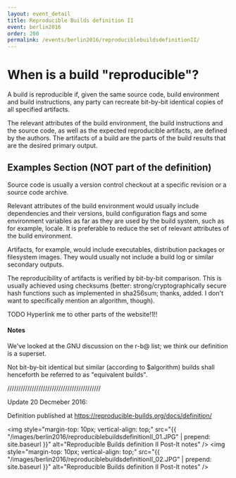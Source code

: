 ```yaml
---
layout: event_detail
title: Reproducible Builds definition II
event: berlin2016
order: 200
permalink: /events/berlin2016/reproduciblebuildsdefinitionII/
---
```


# When is a build "reproducible"?
A build is reproducible if, given the same source code, build environment and
build instructions, any party can recreate bit-by-bit identical copies of all
specified artifacts.

The relevant attributes of the build environment, the build instructions and the
source code, as well as the expected reproducible artifacts, are defined by the
authors. The artifacts of a build are the parts of the build results that are the
desired primary output.


## Examples Section (NOT part of the definition)
Source code is usually a version control checkout at a specific revision or
a source code archive.

Relevant attributes of the build environment would usually include dependencies
and their versions, build configuration flags and some environment variables as
far as they are used by the build system, such as for example, locale. It is
preferable to reduce the set of relevant attributes of the build environment.

Artifacts, for example, would include executables, distribution packages or
filesystem images. They would usually not include a build log or similar
secondary outputs.

The reproducibility of artifacts is verified by bit-by-bit comparison. This is
usually achieved using checksums (better: strong/cryptographically secure hash functions such as implemented in sha256sum; thanks, added. I don't want to specifically mention an algorithm, though).

TODO Hyperlink me to other parts of the website!1!!

#### Notes
We've looked at the GNU discussion on the r-b@ list; we think our definition is
a superset.

Not bit-by-bit identical but similar (according to $algorithm) builds shall
henceforth be referred to as "equivalent builds".

//////////////////////////////////////////

Update 20 Decmeber 2016:

Definition published at https://reproducible-builds.org/docs/definition/

<img style="margin-top: 10px; vertical-align: top;" src="{{ "/images/berlin2016/reproduciblebuildsdefinitionII_01.JPG" | prepend: site.baseurl }}" alt="Reproducible Builds definition II Post-It notes" />
<img style="margin-top: 10px; vertical-align: top;" src="{{ "/images/berlin2016/reproduciblebuildsdefinitionII_02.JPG" | prepend: site.baseurl }}" alt="Reproducible Builds definition II Post-It notes" />
